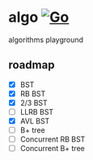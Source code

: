 
# algo [![Go](https://github.com/everdance/algo/actions/workflows/go.yml/badge.svg)](https://github.com/everdance/algo/actions/workflows/go.yml)

algorithms playground

## roadmap
- [x] BST
- [x] RB BST
- [x] 2/3 BST
- [ ] LLRB BST
- [x] AVL BST
- [ ] B+ tree
- [ ] Concurrent RB BST
- [ ] Concurrent B+ tree

